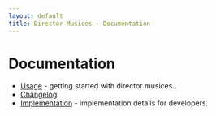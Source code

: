```yaml
---
layout: default
title: Director Musices - Documentation
---
```


# Documentation

* [Usage](usage.html) - getting started with director musices..
* [Changelog](changelog.html).
* [Implementation](implementation.html) - implementation details for developers.
